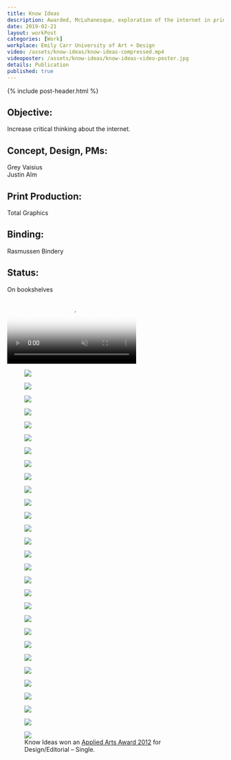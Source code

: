 ```yaml
---
title: Know Ideas
description: Awarded, McLuhanesque, exploration of the internet in printed experiments.
date: 2019-02-21
layout: workPost
categories: [Work]
workplace: Emily Carr University of Art + Design
video: /assets/know-ideas/know-ideas-compressed.mp4
videoposter: /assets/know-ideas/know-ideas-video-poster.jpg
details: Publication
published: true
---
```


<div class="mw-1024  u-mar-auto  u-mar-b05">
    {% include post-header.html %}
    <div class="project-metadata  u-mar-auto  u-mar-t05  u-mar-b00">
        <div class="objective">
            <h2 class="as-h5  u-noMargin  u-mar-b01"><strong>Objective</strong>:</h2>
            <p class="u-noMargin  u-mar-b02">Increase critical thinking about the internet.</p>
        </div>
        <div>
            <h2 class="as-h5  u-noMargin  u-mar-b01"><strong>Concept, Design, PMs</strong>:</h2>
            <p class="u-noMargin  u-mar-b02">Grey Vaisius<br>Justin Alm</p>
        </div>
        <div>
            <h2 class="as-h5  u-noMargin  u-mar-b01"><strong>Print Production</strong>:</h2>
            <p class="u-noMargin  u-mar-b02">Total Graphics</p>
        </div>
        <div>
            <h2 class="as-h5  u-noMargin  u-mar-b01"><strong>Binding</strong>:</h2>
            <p class="u-noMargin  u-mar-b02">Rasmussen Bindery</p>
        </div>
        <div>
            <h2 class="as-h5  u-noMargin  u-mar-b01"><strong>Status</strong>:</h2>
            <p class="u-noMargin  u-mar-b02">On bookshelves</p>
        </div>
    </div>
</div>

<div class="mw-1024  u-mar-auto  u-mar-b04">
    <div class="Grid  Grid--withGutters">
        <div class="Grid-cell  u-size1of1">
            <div class="media">
                <video autoplay loop muted playsinline type="video/mp4" src="/assets/know-ideas/know-ideas-in-article2.mp4" poster="/assets/know-ideas/know-ideas-video-poster.jpg"></video>
            </div>
        </div>
        <div class="Grid-cell  u-size1of2">
            <figure>
                <img src="/assets/know-ideas/know-ideas-cover.jpg"/>
            </figure>
        </div>
        <div class="Grid-cell  u-size1of2">
            <figure>
                <img src="/assets//know-ideas/know-ideas-back-cover.jpg"/>
            </figure>
        </div>
        <div class="Grid-cell  u-size1of2">
            <figure>
                <img src="/assets/know-ideas/ki-93.jpg"/>
            </figure>
        </div>
        <div class="Grid-cell  u-size1of2">
            <figure>
                <img src="/assets//know-ideas/know-ideas-pages.jpg"/>
            </figure>
        </div>
        <div class="Grid-cell  u-size1of4">
            <figure>
                <img src="/assets/know-ideas/ki-11.jpg"/>
            </figure>
        </div>
        <div class="Grid-cell  u-size1of4">
            <figure>
                <img src="/assets//know-ideas/ki-12.jpg"/>
            </figure>
        </div>
        <div class="Grid-cell  u-size1of4">
            <figure>
                <img src="/assets/know-ideas/ki-13.jpg"/>
            </figure>
        </div>
        <div class="Grid-cell  u-size1of4">
            <figure>
                <img src="/assets//know-ideas/ki-14.jpg"/>
            </figure>
        </div>
        <div class="Grid-cell  u-size1of2">
            <figure>
                <img src="/assets/know-ideas/ki-43.jpg"/>
            </figure>
        </div>
        <div class="Grid-cell  u-size1of2">
            <figure>
                <img src="/assets//know-ideas/ki-44.jpg"/>
            </figure>
        </div>
        <div class="Grid-cell  u-size1of3">
            <figure>
                <img src="/assets/know-ideas/ki-32.jpg"/>
            </figure>
        </div>
        <div class="Grid-cell  u-size1of3">
            <figure>
                <img src="/assets//know-ideas/ki-33.jpg"/>
            </figure>
        </div>
        <div class="Grid-cell  u-size1of3">
            <figure>
                <img src="/assets/know-ideas/ki-34.jpg"/>
            </figure>
        </div>
        <div class="Grid-cell  u-size1of2">
            <figure>
                <img src="/assets/know-ideas/ki-28.jpg"/>
            </figure>
        </div>
        <div class="Grid-cell  u-size1of2">
            <figure>
                <img src="/assets//know-ideas/ki-29.jpg"/>
            </figure>
        </div>
        <div class="Grid-cell  u-size1of3">
            <figure>
                <img src="/assets/know-ideas/ki-49.jpg"/>
            </figure>
        </div>
        <div class="Grid-cell  u-size1of3">
            <figure>
                <img src="/assets//know-ideas/ki-50.jpg"/>
            </figure>
        </div>
        <div class="Grid-cell  u-size1of3">
            <figure>
                <img src="/assets/know-ideas/ki-51.jpg"/>
            </figure>
        </div>
        <div class="Grid-cell  u-size1of2">
            <figure>
                <img src="/assets/know-ideas/ki-54.jpg"/>
            </figure>
        </div>
        <div class="Grid-cell  u-size1of2">
            <figure>
                <img src="/assets//know-ideas/ki-55.jpg"/>
            </figure>
        </div>
        <div class="Grid-cell  u-size1of3">
            <figure>
                <img src="/assets/know-ideas/ki-19.jpg"/>
            </figure>
        </div>
        <div class="Grid-cell  u-size1of3">
            <figure>
                <img src="/assets//know-ideas/ki-21.jpg"/>
            </figure>
        </div>
        <div class="Grid-cell  u-size1of3">
            <figure>
                <img src="/assets/know-ideas/ki-24.jpg"/>
            </figure>
        </div>
        <div class="Grid-cell  u-size1of2">
            <figure>
                <img src="/assets/know-ideas/ki-58.jpg"/>
            </figure>
        </div>
        <div class="Grid-cell  u-size1of2">
            <figure>
                <img src="/assets//know-ideas/ki-76.jpg"/>
            </figure>
        </div>
        <div class="Grid-cell  u-size1of3">
            <figure>
                <img src="/assets//know-ideas/know-ideas-process.jpg"/>
            </figure>
        </div>
        <div class="Grid-cell  u-size1of3">
            <figure>
                <img src="/assets/know-ideas/know-ideas-full-cover.jpg"/>
            </figure>
        </div>
        <div class="Grid-cell  u-size1of3">
            <figure>
                <img src="/assets/know-ideas/know-ideas-exhibition-space.jpg"/>
            </figure>
        </div>
        <div class="Grid-cell  u-size1of1">
            <figure>
                <img src="/assets/know-ideas/know-ideas-applied-arts-award.jpg"/>
                <figcaption>Know Ideas won an <a href="http://www.appliedartsmag.com/winners_gallery/student/?id=981&year=2012&clip=1" target="_blank">Applied Arts Award 2012</a> for Design/Editorial – Single.</figcaption>
            </figure>
        </div>
    </div>
</div>